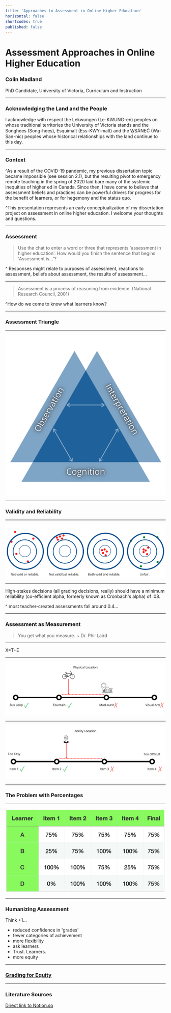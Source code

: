 ```yaml
---
title: 'Approaches to Assessment in Online Higher Education'
horizontal: false
shortcodes: true
published: false
---
```


# Assessment Approaches in Online Higher Education

### Colin Madland

PhD Candidate, University of Victoria, Curriculum and Instruction


---

### Acknowledging the Land and the People

I acknowledge with respect the Lekwungen (Le-KWUNG-en) peoples on whose traditional territories the University of Victoria stands and the Songhees (Song-hees), Esquimalt (Ess-KWY-malt) and the W̱SÁNEĆ (Wa-San-nic) peoples whose historical relationships with the land continue to this day.


---

### Context

^As a result of the COVID-19 pandemic, my previous dissertation topic became impossible (see session 2.1), but the resulting pivot to emergency remote teaching in the spring of 2020 laid bare many of the systemic inequities of higher ed in Canada. Since then, I have come to believe that assessment beliefs and practices can be powerful drivers for progress for the benefit of learners, or for hegemony and the status quo.

^This presentation represents an early conceptualization of my dissertation project on assessment in online higher education. I welcome your thoughts and questions.

---

### Assessment

> Use the chat to enter a word or three that represents 'assessment in higher education'. How would you finish the sentence that begins 'Assessment is...'?

^
Responses might relate to purposes of assessment, reactions to assessment, beliefs about assessment, the results of assessment...

---

>  Assessment is a process of reasoning from evidence. (National Research Council, 2001)



^How do we come to know what learners know?



---

### Assessment Triangle

---

![](z-assessment-triangle.png)

---

### Validity and Reliability

---

![](v-r.png)

---

High-stakes decisions (all grading decisions, really) should have a minimum reliability (co-efficient alpha, formerly known as Cronbach's alpha) of .08.

^ most teacher-created assessments fall around 0.4...



---

### Assessment as Measurement

> You get what you measure. ~ Dr. Phil Laird

---

X=T+E

---

![](1.png)

---

![](2.png)

---

### The Problem with Percentages

---

![](learner-grades.png)

---

### Humanizing Assessment

Think +1...

- reduced confidence in 'grades'
- fewer categories of achievement
- more flexibility
- ask learners
- Trust. Learners.
- more equity

---

### [Grading for Equity](https://gradingforequity.org/)

---


### Literature Sources

[Direct link to Notion.so](https://www.notion.so/edtechphd/7a55677d7d544d8689b20a85493f982b?v=dabcf187dd854c9e8af840752cb5ba45)

